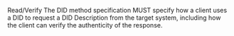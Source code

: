 Read/Verify The DID method specification MUST specify how a client uses a DID to request a DID Description from the target system, including how the client can verify the authenticity of the response.
